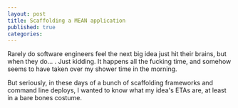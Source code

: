 ```yaml
---
layout: post
title: Scaffolding a MEAN application
published: true
categories:
---
```


Rarely do software engineers feel the next big idea just hit their brains, but when they do... . Just kidding. It happens all the fucking time, and somehow seems to have taken over my shower time in the morning.

But seriously, in these days of a bunch of scaffolding frameworks and command line deploys, I wanted to know what my idea's ETAs are, at least in a bare bones costume.

